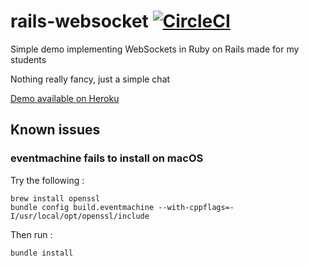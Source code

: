 # rails-websocket [![CircleCI](https://circleci.com/gh/Kamasoutra/rails-websocket/tree/master.svg?style=svg)](https://circleci.com/gh/Kamasoutra/rails-websocket/tree/master)

Simple demo implementing WebSockets in Ruby on Rails made for my students

Nothing really fancy, just a simple chat

[Demo available on Heroku](https://kamasoutra-rails-websocket.herokuapp.com/)

## Known issues

### eventmachine fails to install on macOS

Try the following :

~~~
brew install openssl
bundle config build.eventmachine --with-cppflags=-I/usr/local/opt/openssl/include
~~~

Then run :

~~~
bundle install
~~~

